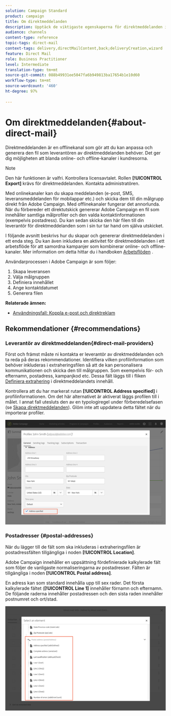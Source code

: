 ```yaml
---
solution: Campaign Standard
product: campaign
title: Om direktmeddelanden
description: Upptäck de viktigaste egenskaperna för direktmeddelanden i Adobe Campaign.
audience: channels
content-type: reference
topic-tags: direct-mail
context-tags: delivery,directMailContent,back;deliveryCreation,wizard
feature: Direct Mail
role: Business Practitioner
level: Intermediate
translation-type: tm+mt
source-git-commit: 088b49931ee5047fa6b949813ba17654b1e10d60
workflow-type: tm+mt
source-wordcount: '460'
ht-degree: 97%

---
```



# Om direktmeddelanden{#about-direct-mail}

Direktmeddelanden är en offlinekanal som gör att du kan anpassa och generera den fil som leverantören av direktmeddelanden behöver.  Det ger dig möjligheten att blanda online- och offline-kanaler i kundresorna.

>[!NOTE]
>
>Den här funktionen är valfri.  Kontrollera licensavtalet.  Rollen **[!UICONTROL Export]** krävs för direktmeddelanden.  Kontakta administratören.

Med onlinekanaler kan du skapa meddelanden (e-post, SMS, leveransmeddelanden för mobilappar etc.)  och skicka dem till din målgrupp direkt från Adobe Campaign.  Med offlinekanaler fungerar det annorlunda.  När du förbereder ett direktutskick genererar Adobe Campaign en fil som innehåller samtliga målprofiler och den valda kontaktinformationen (exempelvis postadress).  Du kan sedan skicka den här filen till din leverantör för direktmeddelanden som i sin tur tar hand om själva utskicket.

I följande avsnitt beskrivs hur du skapar och genererar direktmeddelanden i ett enda steg.  Du kan även inkludera en aktivitet för direktmeddelanden i ett arbetsflöde för att samordna kampanjer som kombinerar online- och offline-kanaler. Mer information om detta hittar du i handboken [Arbetsflöden](../../automating/using/get-started-workflows.md) .

Användarprocessen i Adobe Campaign är som följer:

1. Skapa leveransen
1. Välja målgruppen
1. Definiera innehållet
1. Ange kontaktdatumet
1. Generera filen

**Relaterade ämnen:**

* [Användningsfall: Koppla e-post och direktreklam](../../automating/using/coupling-email-direct-mail.md)

## Rekommendationer {#recommendations}

### Leverantör av direktmeddelanden{#direct-mail-providers}

Först och främst måste ni kontakta er leverantör av direktmeddelanden och ta reda på deras rekommendationer. Identifiera vilken profilinformation som behöver inkluderas i extraheringsfilen så att de kan personalisera kommunikationen och skicka den till målgruppen.  Som exempelvis för- och efternamn, postadress, kampanjkod etc.  Dessa fält läggs till i fliken [Definiera extrahering](../../channels/using/defining-the-direct-mail-content.md#defining-the-extraction) i direktmeddelandets innehåll.

Kontrollera att du har markerat rutan **[!UICONTROL Address specified]** i profilinformationen.  Om det här alternativet är aktiverat läggs profilen till i målet.  I annat fall utesluts den av en typologiregel under förberedelsefasen (se [Skapa direktmeddelanden](../../channels/using/creating-the-direct-mail.md)).  Glöm inte att uppdatera detta fältet när du importerar profiler.

![](assets/direct_mail_22.png)

### Postadresser {#postal-addresses}

När du lägger till de fält som ska inkluderas i extraheringsfilen är postadressfälten tillgängliga i noden **[!UICONTROL Location]**.

Adobe Campaign innehåller en uppsättning fördefinierade kalkylerade fält som följer de vanligaste normaliseringarna av postadresser. Fälten är tillgängliga i noden **[!UICONTROL Postal address]**.

En adress kan som standard innehålla upp till sex rader. Det första kalkylerade fältet (**[!UICONTROL Line 1]** innehåller förnamn och efternamn. De följande raderna innehåller postadressen och den sista raden innehåller postnumret och ort/stad.

![](assets/direct_mail_23.png)
